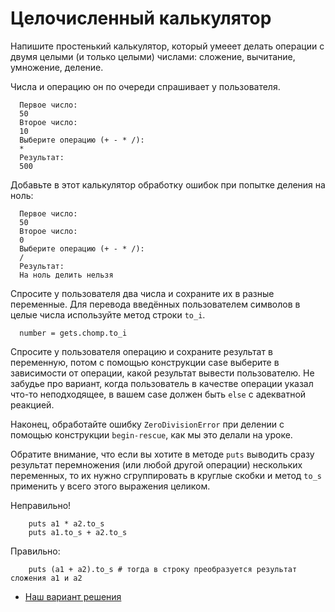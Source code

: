# Целочисленный калькулятор 

Напишите простенький калькулятор, который умееет делать операции с двумя целыми (и только целыми) числами: сложение, вычитание, умножение, деление. 

Числа и операцию он по очереди спрашивает у пользователя.

```
  Первое число:
  50
  Второе число:
  10
  Выберите операцию (+ - * /):
  *
  Результат:
  500
```

Добавьте в этот калькулятор обработку ошибок при попытке деления на ноль:

```
  Первое число:
  50
  Второе число:
  0
  Выберите операцию (+ - * /):
  /
  Результат:
  На ноль делить нельзя
```

<div class="rubyrush-task-hint">

Спросите у пользователя два числа и сохраните их в разные переменные. Для перевода введённых пользователем символов в целые числа используйте метод строки `to_i`.

```
  number = gets.chomp.to_i
```

Спросите у пользователя операцию и сохраните результат в переменную, потом с помощью конструкции case выберите в зависимости от операции, какой результат вывести пользователю. Не забудье про вариант, когда пользователь в качестве операции указал что-то неподходящее, в вашем case должен быть `else` с адекватной реакцией.

Наконец, обработайте ошибку `ZeroDivisionError` при делении с помощью конструкции `begin-rescue`, как мы это делали на уроке.

Обратите внимание, что если вы хотите в методе `puts` выводить сразу результат перемножения (или любой другой операции) нескольких переменных, то их нужно сгруппировать в круглые скобки и метод `to_s` применить у всего этого выражения целиком.

Неправильно!

```
	puts a1 * a2.to_s
	puts a1.to_s + a2.to_s
```

Правильно:

```
	puts (a1 + a2).to_s # тогда в строку преобразуется результат сложения a1 и a2
```

</div>


<div class="rubyrush-task-answer">


<ul>
<li><a href="https://github.com/aristofun/rubyrush-path/blob/master/steps/errors-exceptions-01/solution/calculator_int.rb" class="rubyrush-task-solution-link">Наш вариант решения</a></li></ul>

</div>
